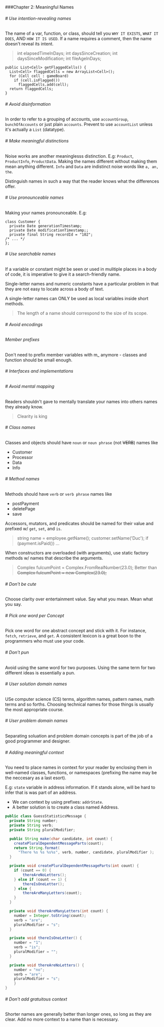 ###Chapter 2: Meaningful Names

###### # Use intention-revealing names
The name of a var, function, or class, should tell you `WHY IT EXISTS`, `WHAT IT DOES`, AND `HOW IT IS USED`.
If a name requires a comment, then the name doesn't reveal its intent.

> int elapsedTimeInDays;
> int daysSinceCreation;
> int daysSinceModification;
> int fileAgeInDays;

```
public List<Cell> getFlaggedCells() {
  List<Cell> flaggedCells = new ArrayList<Cell>();
  for (Cell cell : gameBoard)
    if (cell.isFlagged())
      flaggedCells.add(cell);
  return flaggedCells;
}
```

###### # Avoid disinformation
In order to refer to a grouping of accounts, use `accountGroup`, `bunchOfAccounts` or just plain `accounts`. Prevent to use `accountList` unless it's actually a `List` (datatype).

###### # Make meaningful distinctions
Noise works are another meaninglesss distinction.
E.g: `Product`, `ProductInfo`, `ProductData`.
Making the names different without making them mean anything different. `Info` and `Data` are indistinct noise words like `a, an, the`.

Distinguish names in such a way that the reader knows what the differences offer.

###### # Use pronounceable names
Making your names pronounceable.
E.g:
```
class Customer {
  private Date generationTimestamp;
  private Date modificationTimestamp;;
  private final String recordId = "102";
/* ... */
};
```

###### # Use searchable names
If a variable or constant might be seen or used in mulitiple places in a body of code, it is imperative to give it a search-friendly name.

Single-letter names and numeric constants have a particular problem in that they are not easy to locate across a body of text.

A single-letter names can ONLY be used as local variables inside short methods.
> The length of a name should correspond to the size of its scope.

###### # Avoid encodings

###### Member prefixes
Don't need to prefix member variables with m_ anymore - classes and function should be small enough.

###### # Interfaces and implementations

###### # Avoid mental mapping
Readers shouldn't gave to mentally translate your names into others names they already know.
> Clearity is king

###### # Class names
Classes and objects should have `noun` or `noun phrase` (not ~~VERB~~) names like
- Customer
- Processor
- Data
- Info

###### # Method names
Methods should have `verb` or `verb phrase` names like
- postPayment
- deletePage
- save

Accessors, mutators, and predicates should be named for their value and prefixed w/ `get`, `set`, and `is`.

> string name = employee.getName();
> customer.setName('Duc');
> if (payment.isPaid()) ...

When constructors are overloaded (with arguments), use static factory methods w/ names that describe the arguments.
> Complex fulcumPoint = Complex.FromRealNumber(23.0);
> Better than 
> ~~Complex fulcumPoint = new Complex(23.0);~~

###### # Don't be cute
Choose clarity over entertainment value.
Say what you mean. Mean what you say.

###### # Pick one word per Concept
Pick one word for one abstract concept and stick with it.
For instance, `fetch`, `retrieve`, and `get`.
A consistent lexicon is a great boon to the programmers who must use your code.

###### # Don't pun
Avoid using the same word for two purposes. Using  the same term for two different ideas is essentially a pun.

###### # User solution domain names
USe computer science (CS) terms, algorithm names, pattern names, math terms and so forths.
Choosing technical names for those things is usually the most appropriate course.

###### # User problem domain names
Separating soluation and problem domain concepts is part of the job of a good programmer and designer.

###### # Adding meaningful context
You need to place names in context for your reader by enclosing them in well-named classes, functions, or namespaces (prefixing the name may be the neccesary as a last esort).

E.g: `state` variable in address information. If it stands alone, will be hard to infer that is was part of an address.
- We can context by using prefixes: `addrState`.
- A better solution is to create a class named Address.

```java
public class GuessStatisticsMessage {
  private String number;
  private String verb;
  private String pluralModifier;

  public String make(char candidate, int count) {
    createPluralDependentMessageParts(count);
    return String.format(
      "There %s %s %s%s", verb, number, candidate, pluralModifier );
  }

  private void createPluralDependentMessageParts(int count) {
    if (count == 0) {
    	thereAreNoLetters();
    } else if (count == 1) {
    	thereIsOneLetter();
    } else {
    	thereAreManyLetters(count);
    }
  }

  private void thereAreManyLetters(int count) {
    number = Integer.toString(count);
    verb = "are";
    pluralModifier = "s";
  }

  private void thereIsOneLetter() {
    number = "1";
    verb = "is";
    pluralModifier = "";
  }

  private void thereAreNoLetters() {
    number = "no";
    verb = "are";
    pluralModifier = "s";
    }
}
```

###### # Don't add gratuitous context
Shorter names are generally better than longer ones, so long as they are clear.
Add no more context to a name than is necessary.
